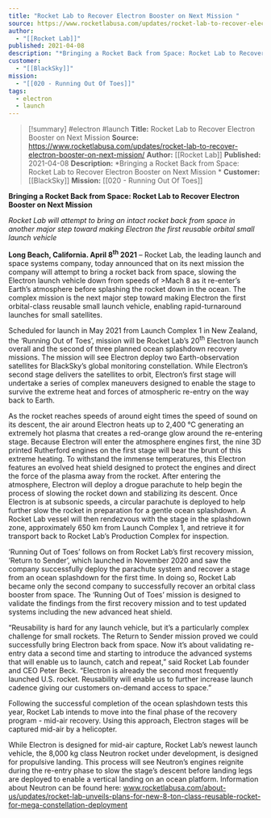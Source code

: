 ```yaml
---
title: "Rocket Lab to Recover Electron Booster on Next Mission "
source: https://www.rocketlabusa.com/updates/rocket-lab-to-recover-electron-booster-on-next-mission/
author:
  - "[[Rocket Lab]]"
published: 2021-04-08
description: "*Bringing a Rocket Back from Space: Rocket Lab to Recover Electron Booster on Next Mission *"
customer:
  - "[[BlackSky]]"
mission:
  - "[[020 - Running Out Of Toes]]"
tags:
  - electron
  - launch
---
```

>[!summary]
#electron #launch
**Title:** Rocket Lab to Recover Electron Booster on Next Mission 
**Source:** https://www.rocketlabusa.com/updates/rocket-lab-to-recover-electron-booster-on-next-mission/
**Author:** [[Rocket Lab]]
**Published:** 2021-04-08
**Description:** *Bringing a Rocket Back from Space: Rocket Lab to Recover Electron Booster on Next Mission *
**Customer:** [[BlackSky]]
**Mission:** [[020 - Running Out Of Toes]]

**Bringing a Rocket Back from Space: Rocket Lab to Recover Electron Booster on Next Mission** 

*Rocket Lab will attempt to bring an intact rocket back from space in another major step toward making Electron the first reusable orbital small launch vehicle* 

**Long Beach, California. April 8<sup>th</sup> 2021** – Rocket Lab, the leading launch and space systems company, today announced that on its next mission the company will attempt to bring a rocket back from space, slowing the Electron launch vehicle down from speeds of >Mach 8 as it re-enter’s Earth’s atmosphere before splashing the rocket down in the ocean. The complex mission is the next major step toward making Electron the first orbital-class reusable small launch vehicle, enabling rapid-turnaround launches for small satellites.

Scheduled for launch in May 2021 from Launch Complex 1 in New Zealand, the ‘Running Out of Toes’, mission will be Rocket Lab’s 20<sup>th</sup> Electron launch overall and the second of three planned ocean splashdown recovery missions. The mission will see Electron deploy two Earth-observation satellites for BlackSky’s global monitoring constellation. While Electron’s second stage delivers the satellites to orbit, Electron’s first stage will undertake a series of complex maneuvers designed to enable the stage to survive the extreme heat and forces of atmospheric re-entry on the way back to Earth.

As the rocket reaches speeds of around eight times the speed of sound on its descent, the air around Electron heats up to 2,400 °C generating an extremely hot plasma that creates a red-orange glow around the re-entering stage. Because Electron will enter the atmosphere engines first, the nine 3D printed Rutherford engines on the first stage will bear the brunt of this extreme heating. To withstand the immense temperatures, this Electron features an evolved heat shield designed to protect the engines and direct the force of the plasma away from the rocket. After entering the atmosphere, Electron will deploy a drogue parachute to help begin the process of slowing the rocket down and stabilizing its descent. Once Electron is at subsonic speeds, a circular parachute is deployed to help further slow the rocket in preparation for a gentle ocean splashdown. A Rocket Lab vessel will then rendezvous with the stage in the splashdown zone, approximately 650 km from Launch Complex 1, and retrieve it for transport back to Rocket Lab’s Production Complex for inspection.

‘Running Out of Toes’ follows on from Rocket Lab’s first recovery mission, ‘Return to Sender’, which launched in November 2020 and saw the company successfully deploy the parachute system and recover a stage from an ocean splashdown for the first time. In doing so, Rocket Lab became only the second company to successfully recover an orbital class booster from space. The ‘Running Out of Toes’ mission is designed to validate the findings from the first recovery mission and to test updated systems including the new advanced heat shield.

“Reusability is hard for any launch vehicle, but it’s a particularly complex challenge for small rockets. The Return to Sender mission proved we could successfully bring Electron back from space. Now it’s about validating re-entry data a second time and starting to introduce the advanced systems that will enable us to launch, catch and repeat,” said Rocket Lab founder and CEO Peter Beck. “Electron is already the second most frequently launched U.S. rocket. Reusability will enable us to further increase launch cadence giving our customers on-demand access to space.”

Following the successful completion of the ocean splashdown tests this year, Rocket Lab intends to move into the final phase of the recovery program - mid-air recovery. Using this approach, Electron stages will be captured mid-air by a helicopter.

While Electron is designed for mid-air capture, Rocket Lab’s newest launch vehicle, the 8,000 kg class Neutron rocket under development, is designed for propulsive landing. This process will see Neutron’s engines reignite during the re-entry phase to slow the stage’s descent before landing legs are deployed to enable a vertical landing on an ocean platform. Information about Neutron can be found here: www.rocketlabusa.com/about-us/updates/rocket-lab-unveils-plans-for-new-8-ton-class-reusable-rocket-for-mega-constellation-deployment